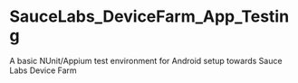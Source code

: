 # SauceLabs_DeviceFarm_App_Testing
A basic NUnit/Appium test environment for Android setup towards Sauce Labs Device Farm
